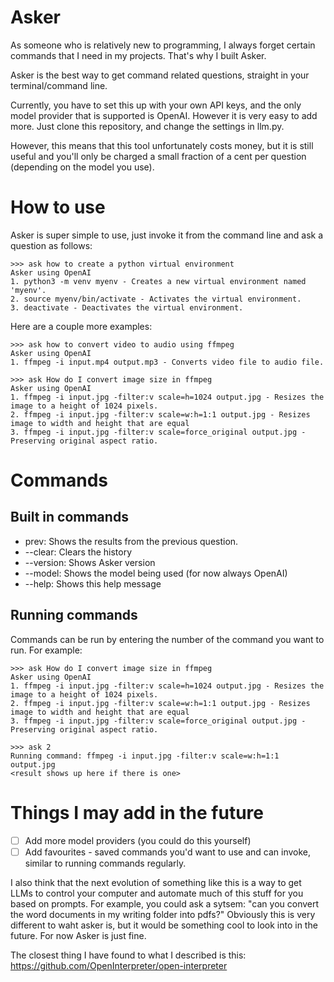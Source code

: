 # Asker

As someone who is relatively new to programming, I always forget certain commands that I need in my projects. That's why I built Asker.

Asker is the best way to get command related questions, straight in your terminal/command line.  

Currently, you have to set this up with your own API keys, and the only model provider that is supported is OpenAI. However it is very easy to add more. Just clone this repository, and change the settings in llm.py.

However, this means that this tool unfortunately costs money, but it is still useful and you'll only be charged a small fraction of a cent per question (depending on the model you use).

# How to use

Asker is super simple to use, just invoke it from the command line and ask a question as follows:

```
>>> ask how to create a python virtual environment
Asker using OpenAI
1. python3 -m venv myenv - Creates a new virtual environment named 'myenv'.
2. source myenv/bin/activate - Activates the virtual environment.
3. deactivate - Deactivates the virtual environment.
```

Here are a couple more examples:

```
>>> ask how to convert video to audio using ffmpeg
Asker using OpenAI
1. ffmpeg -i input.mp4 output.mp3 - Converts video file to audio file.
```

```
>>> ask How do I convert image size in ffmpeg
Asker using OpenAI
1. ffmpeg -i input.jpg -filter:v scale=h=1024 output.jpg - Resizes the image to a height of 1024 pixels.
2. ffmpeg -i input.jpg -filter:v scale=w:h=1:1 output.jpg - Resizes image to width and height that are equal
3. ffmpeg -i input.jpg -filter:v scale=force_original output.jpg - Preserving original aspect ratio.
```

# Commands

## Built in commands

- prev: Shows the results from the previous question.
- --clear: Clears the history
- --version: Shows Asker version
- --model: Shows the model being used (for now always OpenAI)
- --help: Shows this help message

## Running commands

Commands can be run by entering the number of the command you want to run. For example:

```
>>> ask How do I convert image size in ffmpeg
Asker using OpenAI
1. ffmpeg -i input.jpg -filter:v scale=h=1024 output.jpg - Resizes the image to a height of 1024 pixels.
2. ffmpeg -i input.jpg -filter:v scale=w:h=1:1 output.jpg - Resizes image to width and height that are equal
3. ffmpeg -i input.jpg -filter:v scale=force_original output.jpg - Preserving original aspect ratio.

>>> ask 2
Running command: ffmpeg -i input.jpg -filter:v scale=w:h=1:1 output.jpg
<result shows up here if there is one>
```

# Things I may add in the future

- [ ] Add more model providers (you could do this yourself)
- [ ] Add favourites - saved commands you'd want to use and can invoke, similar to running commands regularly.

I also think that the next evolution of something like this is a way to get LLMs to control your computer and automate much of this stuff for you based on prompts. For example, you could ask a sytsem: "can you convert the word documents in my writing folder into pdfs?" Obviously this is very different to waht asker is, but it would be something cool to look into in the future. For now Asker is just fine.

The closest thing I have found to what I described is this: https://github.com/OpenInterpreter/open-interpreter

